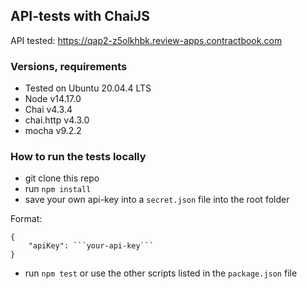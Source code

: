 ## API-tests with ChaiJS

API tested: https://qap2-z5olkhbk.review-apps.contractbook.com

### Versions, requirements
- Tested on Ubuntu 20.04.4 LTS
- Node v14.17.0
- Chai v4.3.4
- chai.http v4.3.0
- mocha v9.2.2

### How to run the tests locally
- git clone this repo
- run `npm install`
- save your own api-key into a ```secret.json``` file into the root folder

Format:
```
{
	"apiKey": ```your-api-key```
}
```

- run `npm test` or use the other scripts listed in the ```package.json``` file